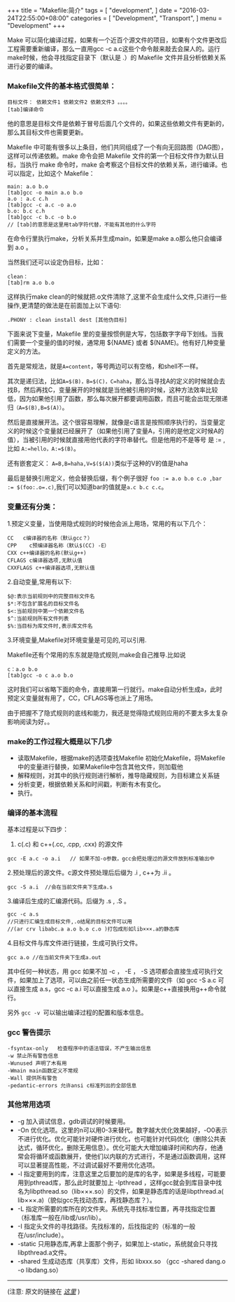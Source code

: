 
+++
title = "Makefile:简介"
tags = [
    "development",
]
date = "2016-03-24T22:55:00+08:00"
categories = [
    "Development",
    "Transport",
]
menu = "Development"
+++

Make 可以简化编译过程，如果有一个近百个源文件的项目，如果有个文件更改后工程需要重新编译，那么一直用gcc -c a.c这些个命令敲来敲去会屎人的。运行make时候，他会寻找指定目录下（默认是 .）的 Makefile 文件并且分析依赖关系进行必要的编译。

### Makefile文件的基本格式很简单：
```
目标文件： 依赖文件1 依赖文件2 依赖文件3 。。。。
[tab]编译命令
```
他的意思是目标文件是依赖于冒号后面几个文件的，如果这些依赖文件有更新的，那么其目标文件也需要更新。

Makefile 中可能有很多以上条目，他们共同组成了一个有向无回路图（DAG图），这样可以传递依赖。make 命令会把 Makefile 文件的第一个目标文件作为默认目标，当执行 make 命令时，make 会考察这个目标文件的依赖关系，进行编译。也可以指定，比如这个 Makefile：
```
main: a.o b.o
[tab]gcc -o main a.o b.o
a.o : a.c c.h
[tab]gcc -c a.c -o a.o
b.o: b.c c.h
[tab]gcc -c b.c -o b.o
// [tab]的意思是这里用tab字符代替，不能有其他的什么字符
```
在命令行里执行make，分析关系并生成main，如果是make a.o那么他只会编译到 a.o 。
<!--more-->
当然我们还可以设定伪目标，比如：
```
clean：
[tab]rm a.o b.o
```
这样执行make clean的时候就把.o文件清除了,这里不会生成什么文件,只进行一些操作,更清楚的做法是在前面加上以下语句:
```
.PHONY : clean install dest [其他伪目标]
```
下面来说下变量，Makefile 里的变量按惯例是大写，包括数字字母下划线。当我们需要一个变量的值的时候，通常用 ${NAME} 或者 $(NAME)。他有好几种变量定义的方法。

首先是常规法，就是`A=content`，等号两边可以有空格，和shell不一样。

其次是递归法，比如`A=$(B)，B=$(C)，C=haha`，那么当寻找A的定义的时候就会去找B，然后再找C，变量展开的时候就是当他被引用的时候，这种方法效率比较低，因为如果他引用了函数，那么每次展开都要调用函数，而且可能会出现无限递归`（A=$(B),B=$(A)）`。

然后是直接展开法。这个很容易理解，就像是c语言是按照顺序执行的，当变量定义的时候这个变量就已经展开了（如果他引用了变量A，引用的是他定义时候A的值），当被引用的时候就直接用他代表的字符串替代。但是他用的不是等号 是 := ,比如 `A:=hello，A:=$(B)`。

还有嵌套定义： `A=B,B=haha,V=$($(A))`类似于这种的V的值是haha

最后是替换引用定义，他会替换后缀，有个例子很好 `foo := a.o b.o c.o ,bar := $(foo:.o=.c)`,我们可以知道bar的值就是`a.c b.c c.c`。

### 变量还有分类：

1.预定义变量，当使用隐式规则的时候他会派上用场，常用的有以下几个：
```
CC   c编译器的名称（默认gcc？）
CPP    c预编译器名称（默认$(CC) -E）
CXX c++编译器的名称(默认g++)
CFLAGS c编译器选项,无默认值
CXXFLAGS c++编译器选项,无默认值
```

2.自动变量,常用有以下:
```
$@:表示当前规则中的完整目标文件名
$*:不包含扩展名的目标文件名
$<:当前规则中第一个依赖文件名
$^:当前规则所有文件列表
$%:当目标为库文件时,表示库文件名
```

3.环境变量,Makefile对环境变量是可见的,可以引用.


Makefile还有个常用的东东就是隐式规则,make会自己推导.比如说
```
c：a.o b.o
[tab]gcc -o c a.o b.o
```
这时我们可以省略下面的命令，直接用第一行就行。make自动分析生成a，此时预定义变量就有用了，CC，CFLAGS等也派上了用场。

由于把握不了隐式规则的底线和能力，我还是觉得隐式规则应用的不要太多太复杂影响阅读为好。。

### make的工作过程大概是以下几步

* 读取Makefile，根据make的选项查找Makefile
初始化Makefile，将Makefile中的变量进行替换，如果Makefile中包含其他文件，则加载他
* 解释规则，对其中的执行规则进行解析，推导隐藏规则，为目标建立关系链
* 分析变更，根据依赖关系和时间戳，判断有木有变化。
* 执行。

### 编译的基本流程

基本过程是以下四步：

1. c(.c) 和 c++(.cc, .cpp, .cxx) 的源文件

```
gcc -E a.c -o a.i   // 如果不加-o参数，gcc会把处理过的源文件放到标准输出中
```

2.预处理后的源文件。c源文件预处理后后缀为 .i , c++为 .ii 。

```
gcc -S a.i  //会在当前文件夹下生成a.s
```

3.编译后生成的汇编源代码。后缀为 .s , .S 。

```
gcc -c a.s
//只进行汇编生成目标文件,.o结尾的目标文件可以用
//(ar crv libabc.a a.o b.o c.o )打包成形如lib×××.a的静态库
```

4.目标文件与库文件进行链接，生成可执行文件。
```
gcc a.o //在当前文件夹下生成a.out
```
其中任何一种状态，用 gcc 如果不加 -c ， -E ， -S 选项都会直接生成可执行文件，如果加上了选项，可以由之前任一状态生成所需要的文件（如 gcc -S a.c 可以直接生成 a.s，gcc -c a.i 可以直接生成 a.o ）。如果是c++直接换用g++命令就行。

另外 `gcc -v `可以输出编译过程的配置和版本信息。

### gcc 警告提示
```
-fsyntax-only   检查程序中的语法错误，不产生输出信息
-w 禁止所有警告信息
-Wunused 声明了木有用
-Wmain main函数定义不常规
-Wall 提供所有警告
-pedantic-errors 允许ansi c标准列出的全部信息
```

### 其他常用选项

* -g 加入调试信息，gdb调试的时候要用。
* -On 优化选项。这里的n可以用0-3来替代。数字越大优化效果越好，-O0表示不进行优化。优化可能针对硬件进行优化，也可能针对代码优化（删除公共表达式，循环优化，删除无用信息）。优化可能大大增加编译时间和内存，他通常会将循环或函数展开，使他们以内联的方式进行，不是通过函数调用，这样可以显著提高性能，不过调试最好不要用优化选项。
* -l 指定要用到的库，注意这里之后要加的是库的名字，如果是多线程，可能要用到pthread库，那么此时就要加上 -lpthread ，这样gcc就会到库目录中找名为libpthread.so（lib×××.so）的文件，如果是静态库的话是libpthread.a( lib×××.a)（貌似gcc先找动态库，再找静态库？）。
* -L 指定所需要的库所在的文件夹。系统先寻找标准位置，再寻找指定位置（标准库一般在/lib或/usr/lib）。
* -I 指定头文件的寻找路径。先找标准的，后找指定的（标准的一般在/usr/include）。
* -static 只用静态库,再拿上面那个例子，如果加上-static，系统就会只寻找libpthread.a文件。
* -shared 生成动态库（共享库）文件，形如 libxxx.so （gcc -shared dang.o -o libdang.so）

------------------

(注意: 原文的链接在 [*这里*](http://wdxtub.com/2016/03/20/make-gcc-guide/ "GCC Makefile") )

